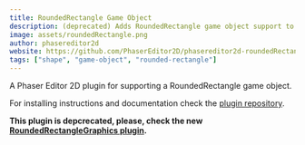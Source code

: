 ```yaml
---
title: RoundedRectangle Game Object
description: (deprecated) Adds RoundedRectangle game object support to Phaser Editor 2D.
image: assets/roundedRectangle.png
author: phasereditor2d
website: https://github.com/PhaserEditor2D/phasereditor2d-roundedRectangle-plugin
tags: ["shape", "game-object", "rounded-rectangle"]
---
```


A Phaser Editor 2D plugin for supporting a RoundedRectangle game object.

For installing instructions and documentation check the [plugin repository](https://github.com/PhaserEditor2D/phasereditor2d-roundedRectangle-plugin).

**This plugin is depcrecated, please, check the new [RoundedRectangleGraphics plugin](../roundedRectangleGraphics).**